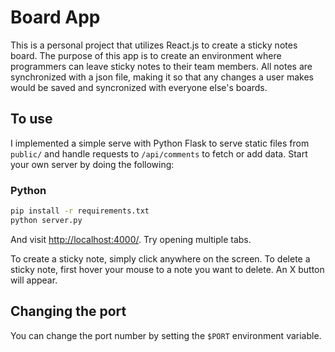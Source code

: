 # Board App

This is a personal project that utilizes React.js to create a sticky notes board. The purpose of this app is to create an environment where programmers can leave sticky notes to their team members. All notes are synchronized with a json file, making it so that any changes a user makes would be saved and syncronized with everyone else's boards. 

## To use

I implemented a simple serve with Python Flask to serve static files from `public/` and handle requests to `/api/comments` to fetch or add data. 
Start your own server by doing the following:

### Python

```sh
pip install -r requirements.txt
python server.py
```


And visit <http://localhost:4000/>. Try opening multiple tabs.

To create a sticky note, simply click anywhere on the screen.
To delete a sticky note, first hover your mouse to a note you want to delete. An X button will appear. 

## Changing the port

You can change the port number by setting the `$PORT` environment variable.

